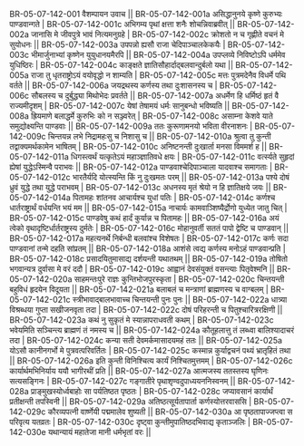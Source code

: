 BR-05-07-142-001  	वैशम्पायन उवाच ||
BR-05-07-142-001a	असिद्धानुनये कृष्णे कुरुभ्यः पाण्डवान्गते |
BR-05-07-142-001c	अभिगम्य पृथां क्षत्ता शनैः शोचन्निवाब्रवीत् ||
BR-05-07-142-002a	जानासि मे जीवपुत्रे भावं नित्यमनुग्रहे |
BR-05-07-142-002c	क्रोशतो न च गृह्णीते वचनं मे सुयोधनः ||
BR-05-07-142-003a	उपपन्नो ह्यसौ राजा चेदिपाञ्चालकेकयैः |
BR-05-07-142-003c	भीमार्जुनाभ्यां कृष्णेन युयुधानयमैरपि ||
BR-05-07-142-004a	उपप्लव्ये निविष्टोऽपि धर्ममेव युधिष्ठिरः |
BR-05-07-142-004c	काङ्क्षते ज्ञातिसौहार्दाद्बलवान्दुर्बलो यथा ||
BR-05-07-142-005a	राजा तु धृतराष्ट्रोऽयं वयोवृद्धो न शाम्यति |
BR-05-07-142-005c	मत्तः पुत्रमदेनैव विधर्मे पथि वर्तते ||
BR-05-07-142-006a	जयद्रथस्य कर्णस्य तथा दुःशासनस्य च |
BR-05-07-142-006c	सौबलस्य च दुर्बुद्ध्या मिथोभेदः प्रवर्तते ||
BR-05-07-142-007a	अधर्मेण हि धर्मिष्ठं हृतं वै राज्यमीदृशम् |
BR-05-07-142-007c	येषां तेषामयं धर्मः सानुबन्धो भविष्यति ||
BR-05-07-142-008a	ह्रियमाणे बलाद्धर्मे कुरुभिः को न सञ्ज्वरेत् |
BR-05-07-142-008c	असाम्ना केशवे याते समुद्योक्ष्यन्ति पाण्डवाः ||
BR-05-07-142-009a	ततः कुरूणामनयो भविता वीरनाशनः |
BR-05-07-142-009c	चिन्तयन्न लभे निद्रामहःसु च निशासु च ||
BR-05-07-142-010a	श्रुत्वा तु कुन्ती तद्वाक्यमर्थकामेन भाषितम् |
BR-05-07-142-010c	अनिष्टनन्ती दुःखार्ता मनसा विममर्श ह ||
BR-05-07-142-011a	धिगस्त्वर्थं यत्कृतेऽयं महाञ्ज्ञातिवधे क्षयः |
BR-05-07-142-011c	वर्त्स्यते सुहृदां ह्येषां युद्धेऽस्मिन्वै पराभवः ||
BR-05-07-142-012a	पाण्डवाश्चेदिपाञ्चाला यादवाश्च समागताः |
BR-05-07-142-012c	भारतैर्यदि योत्स्यन्ति किं नु दुःखमतः परम् ||
BR-05-07-142-013a	पश्ये दोषं ध्रुवं युद्धे तथा युद्धे पराभवम् |
BR-05-07-142-013c	अधनस्य मृतं श्रेयो न हि ज्ञातिक्षये जयः ||
BR-05-07-142-014a	पितामहः शांतनव आचार्यश्च युधां पतिः |
BR-05-07-142-014c	कर्णश्च धार्तराष्ट्रार्थं वर्धयन्ति भयं मम ||
BR-05-07-142-015a	नाचार्यः कामवाञ्शिष्यैर्द्रोणो युध्येत जातु चित् |
BR-05-07-142-015c	पाण्डवेषु कथं हार्दं कुर्यान्न च पितामहः ||
BR-05-07-142-016a	अयं त्वेको वृथादृष्टिर्धार्तराष्ट्रस्य दुर्मतेः |
BR-05-07-142-016c	मोहानुवर्ती सततं पापो द्वेष्टि च पाण्डवान् ||
BR-05-07-142-017a	महत्यनर्थे निर्बन्धी बलवांश्च विशेषतः |
BR-05-07-142-017c	कर्णः सदा पाण्डवानां तन्मे दहति सांप्रतम् ||
BR-05-07-142-018a	आशंसे त्वद्य कर्णस्य मनोऽहं पाण्डवान्प्रति |
BR-05-07-142-018c	प्रसादयितुमासाद्य दर्शयन्ती यथातथम् ||
BR-05-07-142-019a	तोषितो भगवान्यत्र दुर्वासा मे वरं ददौ |
BR-05-07-142-019c	आह्वानं देवसंयुक्तं वसन्त्याः पितृवेश्मनि ||
BR-05-07-142-020a	साहमन्तःपुरे राज्ञः कुन्तिभोजपुरस्कृता |
BR-05-07-142-020c	चिन्तयन्ती बहुविधं हृदयेन विदूयता ||
BR-05-07-142-021a	बलाबलं च मन्त्राणां ब्राह्मणस्य च वाग्बलम् |
BR-05-07-142-021c	स्त्रीभावाद्बालभावाच्च चिन्तयन्ती पुनः पुनः ||
BR-05-07-142-022a	धात्र्या विश्रब्धया गुप्ता सखीजनवृता तदा |
BR-05-07-142-022c	दोषं परिहरन्ती च पितुश्चारित्ररक्षिणी ||
BR-05-07-142-023a	कथं नु सुकृतं मे स्यान्नापराधवती कथम् |
BR-05-07-142-023c	भवेयमिति सञ्चिन्त्य ब्राह्मणं तं नमस्य च ||
BR-05-07-142-024a	कौतूहलात्तु तं लब्ध्वा बालिश्यादाचरं तदा |
BR-05-07-142-024c	कन्या सती देवमर्कमासादयमहं ततः ||
BR-05-07-142-025a	योऽसौ कानीनगर्भो मे पुत्रवत्परिवर्तितः |
BR-05-07-142-025c	कस्मान्न कुर्याद्वचनं पथ्यं भ्रातृहितं तथा ||
BR-05-07-142-026a	इति कुन्ती विनिश्चित्य कार्यं निश्चितमुत्तमम् |
BR-05-07-142-026c	कार्यार्थमभिनिर्याय ययौ भागीरथीं प्रति ||
BR-05-07-142-027a	आत्मजस्य ततस्तस्य घृणिनः सत्यसङ्गिनः |
BR-05-07-142-027c	गङ्गातीरे पृथाशृण्वदुपाध्ययननिस्वनम् ||
BR-05-07-142-028a	प्राङ्मुखस्योर्ध्वबाहोः सा पर्यतिष्ठत पृष्ठतः |
BR-05-07-142-028c	जप्यावसानं कार्यार्थं प्रतीक्षन्ती तपस्विनी ||
BR-05-07-142-029a	अतिष्ठत्सूर्यतापार्ता कर्णस्योत्तरवाससि |
BR-05-07-142-029c	कौरव्यपत्नी वार्ष्णेयी पद्ममालेव शुष्यती ||
BR-05-07-142-030a	आ पृष्ठतापाज्जप्त्वा स परिवृत्य यतव्रतः |
BR-05-07-142-030c	दृष्ट्वा कुन्तीमुपातिष्ठदभिवाद्य कृताञ्जलिः |
BR-05-07-142-030e 	यथान्यायं महातेजा मानी धर्मभृतां वरः ||
